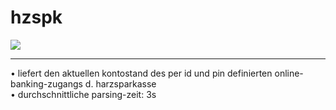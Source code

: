 # hzspk

<img src="https://mn.tn/h/hzspk-x.png">

---
&bull; liefert den aktuellen kontostand des per id und pin definierten online-banking-zugangs d. harzsparkasse<br/>
&bull; durchschnittliche parsing-zeit: 3s


